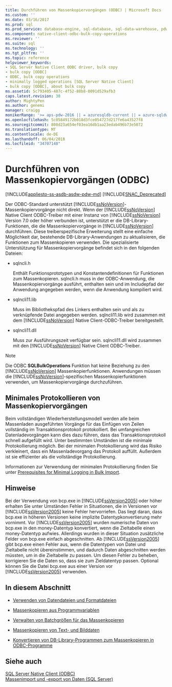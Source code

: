 ```yaml
---
title: Durchführen von Massenkopiervorgängen (ODBC) | Microsoft Docs
ms.custom: ''
ms.date: 03/16/2017
ms.prod: sql
ms.prod_service: database-engine, sql-database, sql-data-warehouse, pdw
ms.component: native-client-odbc-bulk-copy-operations
ms.reviewer: ''
ms.suite: sql
ms.technology: ''
ms.tgt_pltfrm: ''
ms.topic: reference
helpviewer_keywords:
- SQL Server Native Client ODBC driver, bulk copy
- bulk copy [ODBC]
- ODBC, bulk copy operations
- minimally logged operations [SQL Server Native Client]
- bulk copy [ODBC], about bulk copy
ms.assetid: 5c793405-487c-4f52-88b8-0091d529afb3
caps.latest.revision: 38
author: MightyPen
ms.author: genemi
manager: craigg
monikerRange: '>= aps-pdw-2016 || = azuresqldb-current || = azure-sqldw-latest || >= sql-server-2016 || = sqlallproducts-allversions'
ms.openlocfilehash: 5c05849172b018d3fce054727d217fe6a43527f8
ms.sourcegitcommit: 808d23a654ef03ea16db1aa23edab496b73e5072
ms.translationtype: MT
ms.contentlocale: de-DE
ms.lasthandoff: 06/04/2018
ms.locfileid: "34707148"
---
```

# <a name="performing-bulk-copy-operations-odbc"></a>Durchführen von Massenkopiervorgängen (ODBC)
[!INCLUDE[appliesto-ss-asdb-asdw-pdw-md](../../includes/appliesto-ss-asdb-asdw-pdw-md.md)]
[!INCLUDE[SNAC_Deprecated](../../includes/snac-deprecated.md)]

  Der ODBC-Standard unterstützt [!INCLUDE[ssNoVersion](../../includes/ssnoversion-md.md)]-Massenkopiervorgänge nicht direkt. Wenn der [!INCLUDE[ssNoVersion](../../includes/ssnoversion-md.md)] Native Client ODBC-Treiber mit einer Instanz von [!INCLUDE[ssNoVersion](../../includes/ssnoversion-md.md)] Version 7.0 oder höher verbunden ist, unterstützt er die DB-Library-Funktionen, die die Massenkopiervorgänge in [!INCLUDE[ssNoVersion](../../includes/ssnoversion-md.md)] durchführen. Diese treiberspezifische Erweiterung stellt eine einfache Möglichkeit dar, bestehende DB-Library-Anwendungen zu aktualisieren, die Funktionen zum Massenkopieren verwenden. Die spezialisierte Unterstützung für Massenkopiervorgänge befindet sich in den folgenden Dateien:  
  
-   sqlncli.h  
  
     Enthält Funktionsprototypen und Konstantendefinitionen für Funktionen zum Massenkopieren. sqlncli.h muss in der ODBC-Anwendung, die Massenkopiervorgänge ausführt, enthalten sein und im Includepfad der Anwendung angegeben werden, wenn die Anwendung kompiliert wird.  
  
-   sqlncli11.lib  
  
     Muss im Bibliothekspfad des Linkers enthalten sein und als zu verknüpfende Datei angegeben werden. sqlncli11.lib wird zusammen mit dem [!INCLUDE[ssNoVersion](../../includes/ssnoversion-md.md)] Native Client-ODBC-Treiber bereitgestellt.  
  
-   sqlncli11.dll  
  
     Muss zur Ausführungszeit verfügbar sein. sqlncli11.dll wird zusammen mit den [!INCLUDE[ssNoVersion](../../includes/ssnoversion-md.md)] Native Client ODBC-Treiber.  
  
> [!NOTE]  
>  Die ODBC **SQLBulkOperations** Funktion hat keine Beziehung zu den [!INCLUDE[ssNoVersion](../../includes/ssnoversion-md.md)] Massenkopierfunktionen. Anwendungen müssen die [!INCLUDE[ssNoVersion](../../includes/ssnoversion-md.md)]-spezifischen Massenkopierfunktionen verwenden, um Massenkopiervorgänge durchzuführen.  
  
## <a name="minimally-logging-bulk-copies"></a>Minimales Protokollieren von Massenkopiervorgängen  
 Beim vollständigen Wiederherstellungsmodell werden alle beim Massenladen ausgeführten Vorgänge für das Einfügen von Zeilen vollständig im Transaktionsprotokoll protokolliert. Bei umfangreichen Datenladevorgängen kann dies dazu führen, dass das Transaktionsprotokoll schnell aufgefüllt wird. Unter bestimmten Umständen ist die minimale Protokollierung möglich. Bei der minimalen Protokollierung wird das Risiko verkleinert, dass ein Massenladevorgang das Protokoll auffüllt. Außerdem ist sie effizienter als die vollständige Protokollierung.  
  
 Informationen zur Verwendung der minimalen Protokollierung finden Sie unter [Prerequisites for Minimal Logging in Bulk Import](../../relational-databases/import-export/prerequisites-for-minimal-logging-in-bulk-import.md).  
  
## <a name="remarks"></a>Hinweise  
 Bei der Verwendung von bcp.exe in [!INCLUDE[ssVersion2005](../../includes/ssversion2005-md.md)] oder höher erhalten Sie unter Umständen Fehler in Situationen, die in Versionen vor [!INCLUDE[ssVersion2005](../../includes/ssversion2005-md.md)] keine Fehler hervorriefen. Das liegt daran, dass bcp.exe in höheren Versionen keine implizite Datentypkonvertierung mehr vornimmt. Vor [!INCLUDE[ssVersion2005](../../includes/ssversion2005-md.md)] wurden numerische Daten von bcp.exe in den money-Datentyp konvertiert, wenn die Zieltabelle einen money-Datentyp aufwies. Allerdings wurden in dieser Situation zusätzliche Felder von bcp.exe einfach abgeschnitten. Ab [!INCLUDE[ssVersion2005](../../includes/ssversion2005-md.md)] gibt bcp.exe einen Fehler aus, wenn die Datentypen von Datei und Zieltabelle nicht übereinstimmen, und dadurch Daten abgeschnitten werden müssten, um in die Zieltabelle zu passen. Um diesen Fehler zu beheben, korrigieren Sie die Daten so, dass sie zum Zieldatentyp passen. Optional können Sie die Datei bcp.exe aus einer Version vor [!INCLUDE[ssVersion2005](../../includes/ssversion2005-md.md)] verwenden.  
  
## <a name="in-this-section"></a>In diesem Abschnitt  
  
-   [Verwenden von Datendateien und Formatdateien](../../relational-databases/native-client-odbc-bulk-copy-operations/using-data-files-and-format-files.md)  
  
-   [Massenkopieren aus Programmvariablen](../../relational-databases/native-client-odbc-bulk-copy-operations/bulk-copying-from-program-variables.md)  
  
-   [Verwalten von Batchgrößen für das Massenkopieren](../../relational-databases/native-client-odbc-bulk-copy-operations/managing-bulk-copy-batch-sizes.md)  
  
-   [Massenkopieren von Text- und Bilddaten](../../relational-databases/native-client-odbc-bulk-copy-operations/bulk-copying-text-and-image-data.md)  
  
-   [Konvertieren von DB-Library-Programmen zum Massenkopieren in ODBC-Programme](../../relational-databases/native-client-odbc-bulk-copy-operations/converting-from-db-library-to-odbc-bulk-copy.md)  
  
## <a name="see-also"></a>Siehe auch  
 [SQL Server Native Client &#40;ODBC&#41;](../../relational-databases/native-client/odbc/sql-server-native-client-odbc.md)   
 [Massenimport und -export von Daten &#40;SQL Server&#41;](../../relational-databases/import-export/bulk-import-and-export-of-data-sql-server.md)  
  
  
